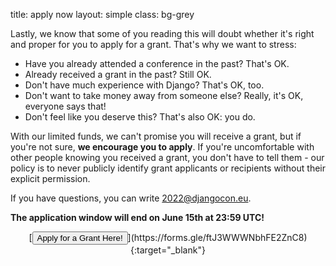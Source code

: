 title: apply now
layout: simple
class: bg-grey

Lastly, we know that some of you reading this will doubt whether it's right and proper for you to apply for a grant. That's why we want to stress:

* Have you already attended a conference in the past? That's OK.
* Already received a grant in the past? Still OK.
* Don't have much experience with Django? That's OK, too.
* Don't want to take money away from someone else? Really, it's OK, everyone says that!
* Don't feel like you deserve this? That's also OK: you do.

With our limited funds, we can't promise you will receive a grant, but if you're not sure, **we encourage you to apply**. If you're uncomfortable with other people knowing you received a grant, you don't have to tell them - our policy is to never publicly identify grant applicants or recipients without their explicit permission.

If you have questions, you can write [2022@djangocon.eu](mailto:2022@djangocon.eu).

**The application window will end on June 15th at 23:59 UTC!** 

<center>[<button class="btn">Apply for a Grant Here!</button>](https://forms.gle/ftJ3WWWNbhFE2ZnC8){:target="_blank"}</center>

